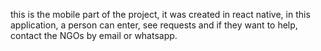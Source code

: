 this is the mobile part of the project, it was created in react native, in this application, a person can enter, see requests and if they want to help, contact the NGOs by email or whatsapp.